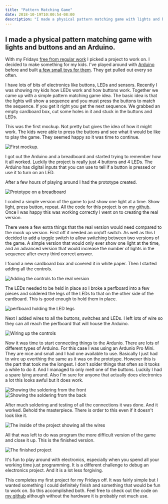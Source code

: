 ```yaml
---
title: "Pattern Matching Game"
date: 2018-10-19T10:00:54-08:00
description: "I made a physical pattern matching game with lights and button and an Arduino."
---
```



## I made a physical pattern matching game with lights and buttons and an Arduino.

With my Fridays [free from regular work](time "Why I’m moving to a four day work week") I picked a project to work on. I decided to make something for my kids. I've played around with <a href="https://www.arduino.cc/" target="_blank">Arduino</a> before and built <a href="https://github.com/anthonyoconnor/neopixelFun" target="_blank">a few small toys for them</a>. They get pulled out every so often.

I have lots of bits of electronics like buttons, LEDs and sensors. Recently I was showing my kids how LEDs work and how buttons work. Together we came up with a simple pattern matching game idea. The basic idea is that the lights will show a sequence and you must press the buttons to match the sequence. If you get it right you get the next sequence. We grabbed an empty cardboard box, cut some holes in it and stuck in the buttons and LEDs.

This was the first mockup. Not pretty but gives the idea of how it might work. The kids were able to press the buttons and see what it would be like to play the game. They seemed happy so it was time to continue. 

![First mockup.](/images/blog/pattern-matching-game/inital-mockup.jpg) 

I got out the Arduino and a breadboard and started trying to remember how it all worked. Luckily the project is really just 4 buttons and 4 LEDs. The Arduino has digital inputs that you can use to tell if a button is pressed or use it to turn on an LED. 

After a few hours of playing around I had the prototype created. 

![Prototype on a breadboard](/images/blog/pattern-matching-game/prototype.jpg) 

I coded a simple version of the game to just show one light at a time. Show light, press button, repeat. All the code for this project is on <a href="https://github.com/anthonyoconnor/pattern-match-game" target="_blank">my github</a>. Once I was happy this was working correctly I went on to creating the real version. 

There were a few extra things that the real version would need compared to the mock up version. First off it needed an on/off switch. As well as this I decided to add a toggle switch to allow switching between two versions of the game. A simple version that would only ever show one light at the time, and an advanced version that would increase the number of lights in the sequence after every third correct answer. 

I found a new cardboard box and covered it in white paper. Then I started adding all the controls.

![Adding the controls to the real version](/images/blog/pattern-matching-game/real-version-start.jpg) 

The LEDs needed to be held in place so I broke a perfboard into a few pieces and soldered the legs of the LEDs to that on the other side of the cardboard. This is good enough to hold them in place.

![perfboard holding the LED legs](/images/blog/pattern-matching-game/attach-buttons.jpg) 

Next I added wires to all the buttons, switches and LEDs. I left lots of wire so they can all reach the perfboard that will house the Arduino.

![Wiring up the controls](/images/blog/pattern-matching-game/start-wiring.jpg) 

Now it was time to start connecting things to the Ardunio. There are lots of different types of Arduino. For this case I was using an Ardunio Pro Mini. They are nice and small and I had one available to use. Basically I just had to wire up everthing the same as it was on the prototype. However this is the part that took me the longest. I don't solder things that often so it tooks a while to do it. And I managed to only melt one of the buttons. Luckily I had a spare lying around. Also I'm sure for anyone that actually does electronics a lot this looks awful but it does work.

![Showing the soldering from the front](/images/blog/pattern-matching-game/soldering-1.jpg) 
![Showing the soldering from the back](/images/blog/pattern-matching-game/soldering-2.jpg) 

After much soldering and testing of all the connections it was done. And it worked. Behold the masterpiece. There is order to this even if it doesn't look like it.

![The inside of the project showing all the wires](/images/blog/pattern-matching-game/before-closing.jpg) 

All that was left to do was program the more difficult version of the game and close it up. This is the finished version.

![The finished project](/images/blog/pattern-matching-game/finished-version.jpg) 

It's fun to play around with electronics, especially when you spend all your working time just programming. It is a different challenge to debug an electronics project. And it is a lot less forgiving.

This completes my first project for my Fridays off. It was fairly simple but I wanted something I could definitely finish and something that would be fun to work on. So this accomplished both. Feel free to check out the code on <a href="https://github.com/anthonyoconnor/pattern-match-game" target="_blank">my github</a> although without the hardware it is probably not much use. 